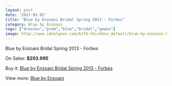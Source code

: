 ```yaml
---
layout: post
date: '2017-01-02'
title: "Blue by Enzoani Bridal Spring 2013 - Forbes"
category: Blue by Enzoani
tags: ["dresses","prom","blue","bridal","gowns"]
image: http://www.idealgown.com/6274-thickbox_default/blue-by-enzoani-bridal-spring-2013-forbes.jpg
---
```

Blue by Enzoani Bridal Spring 2013 - Forbes

On Sales: **$203.995**
<a href="https://www.idealgown.com/en/blue-by-enzoani/2743-blue-by-enzoani-bridal-spring-2013-forbes.html"><amp-img layout="responsive" width="600" height="600" src="//www.idealgown.com/6274-thickbox_default/blue-by-enzoani-bridal-spring-2013-forbes.jpg" alt="Blue by Enzoani Bridal Spring 2013 - Forbes 0" /></a>
<a href="https://www.idealgown.com/en/blue-by-enzoani/2743-blue-by-enzoani-bridal-spring-2013-forbes.html"><amp-img layout="responsive" width="600" height="600" src="//www.idealgown.com/6275-thickbox_default/blue-by-enzoani-bridal-spring-2013-forbes.jpg" alt="Blue by Enzoani Bridal Spring 2013 - Forbes 1" /></a>

Buy it: [Blue by Enzoani Bridal Spring 2013 - Forbes](https://www.idealgown.com/en/blue-by-enzoani/2743-blue-by-enzoani-bridal-spring-2013-forbes.html "Blue by Enzoani Bridal Spring 2013 - Forbes")

View more: [Blue by Enzoani](https://www.idealgown.com/en/33-blue-by-enzoani "Blue by Enzoani")